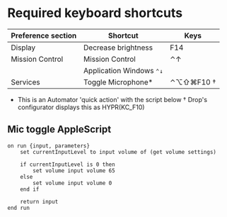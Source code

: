 # Required keyboard shortcuts

| Preference section | Shortcut            | Keys     |
| ---                | ---                 | ---      |
| Display            | Decrease brightness | F14    |
| Mission Control    | Mission Control     | ⌃↑ |
| | Application Windows `⌃↓`
| Services | Toggle Microphone* | ⌃⌥⇧⌘F10 † |

* This is an Automator 'quick action' with the script below
† Drop's configurator displays this as HYPR(KC_F10)

## Mic toggle AppleScript

```osascript
on run {input, parameters}
	set currentInputLevel to input volume of (get volume settings)
	
	if currentInputLevel is 0 then
		set volume input volume 65
	else
		set volume input volume 0
	end if
	
	return input
end run
```
